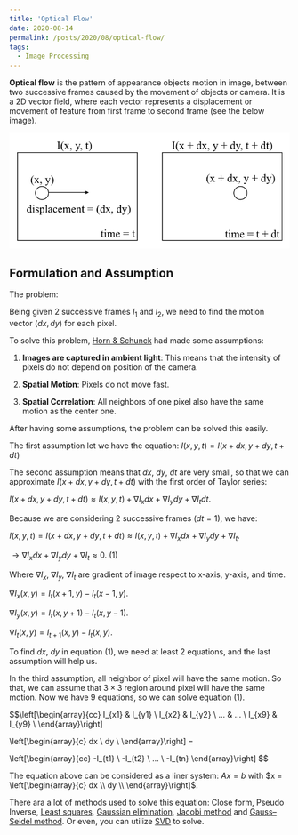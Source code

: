 ```yaml
---
title: 'Optical Flow'
date: 2020-08-14
permalink: /posts/2020/08/optical-flow/
tags:
  - Image Processing
---
```


**Optical flow** is the pattern of appearance objects motion in image, between two successive frames caused by the movement of objects or camera. It is a 2D vector field, where each vector represents a displacement or movement of feature from first frame to second frame (see the below image).

![alt text](/figure/optical_flow/definition.png "Title")

Formulation and Assumption
-----

The problem:

Being given 2 successive frames $I_1$ and $I_2$, we need to find the motion vector $(dx, dy)$ for each pixel.

To solve this problem, [Horn & Schunck](https://www.caam.rice.edu/~zhang/caam699/opt-flow/horn81.pdf) had made some assumptions:

1. **Images are captured in ambient light**: This means that the intensity of pixels do not depend on position of the camera.

2. **Spatial Motion**: Pixels do not move fast.

3. **Spatial Correlation**: All neighbors of one pixel also have the same motion as the center one.

After having some assumptions, the problem can  be solved this easily.

The first assumption let we have the equation: $I(x, y, t) = I(x + dx, y + dy, t + dt)$

The second assumption means that $dx$, $dy$, $dt$ are very small, so that we can approximate $I(x + dx, y + dy, t + dt)$ with the first order of Taylor series:

$I(x + dx, y + dy, t + dt) \approx I(x, y, t) + \nabla I_x dx + \nabla I_y dy + \nabla I_t dt.$

Because we are considering 2 successive frames ($dt = 1$), we have:

$I(x, y, t) = I(x + dx, y + dy, t + dt) \approx I(x, y, t) + \nabla I_x dx + \nabla I_y dy + \nabla I_t.$

$\rightarrow \nabla I_x dx + \nabla I_y dy + \nabla I_t \approx 0.$ (1)

Where $\nabla I_x$, $\nabla I_y$, $\nabla I_t$ are gradient of image respect to x-axis, y-axis, and time.

$\nabla I_x (x, y)= I_t (x + 1, y) - I_t (x - 1, y)$.

$\nabla I_y (x, y)= I_t (x, y + 1) - I_t (x, y - 1)$.

$\nabla I_t (x, y)= I_{t + 1} (x, y) - I_t(x, y)$.

To find $dx$, $dy$ in equation (1), we need at least 2 equations, and the last assumption will help us.

In the third assumption, all neighbor of pixel will have the same motion. So that, we can assume that $3\times3$ region around pixel will have the same motion. Now we have 9 equations, so we can solve equation (1).

$$\left[\begin{array}{cc}
    I_{x1} & I_{y1} \\
    I_{x2} & I_{y2} \\
     ...   &   ...  \\
    I_{x9} & I_{y9} \\
\end{array}\right]

\left[\begin{array}{c}
    dx \\
    dy \\
\end{array}\right] =

\left[\begin{array}{cc}
    -I_{t1} \\
    -I_{t2} \\
    ...     \\
    -I_{tn}
\end{array}\right]
$$

The equation above can be considered as a liner system: $Ax = b$ with $x = \left[\begin{array}{c}
    dx \\
    dy \\
\end{array}\right]$.

There ara a lot of methods used to solve this equation: Close form, Pseudo Inverse, [Least squares](https://en.wikipedia.org/wiki/Least_squares), [Gaussian elimination](https://en.wikipedia.org/wiki/Gaussian_elimination), [Jacobi method](https://en.wikipedia.org/wiki/Jacobi_method) and [Gauss–Seidel method](https://en.wikipedia.org/wiki/Gauss%E2%80%93Seidel_method#:~:text=In%20numerical%20linear%20algebra%2C%20the,a%20system%20of%20linear%20equations.). Or even, you can utilize [SVD](https://www.youtube.com/watch?v=PjeOmOz9jSY) to solve.
